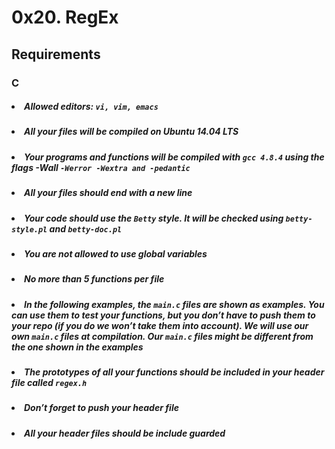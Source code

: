 # 0x20. RegEx

## Requirements
### C

##### <li>Allowed editors: `vi, vim, emacs`</li>
##### <li>All your files will be compiled on Ubuntu 14.04 LTS</li>
##### <li>Your programs and functions will be compiled with `gcc 4.8.4` using the flags -Wall `-Werror -Wextra and -pedantic`</li>
##### <li>All your files should end with a new line</li>
##### <li>Your code should use the `Betty` style. It will be checked using `betty-style.pl` and  `betty-doc.pl`</li>
##### <li>You are not allowed to use global variables</li>
##### <li>No more than 5 functions per file</li>
##### <li>In the following examples, the `main.c` files are shown as examples. You can use them to test your functions, but you don’t have to push them to your repo (if you do we won’t take them into account). We will use our own `main.c` files at compilation. Our `main.c` files might be different from the one shown in the examples</li>
##### <li>The prototypes of all your functions should be included in your header file called `regex.h`</li>
##### <li>Don’t forget to push your header file</li>
##### <li>All your header files should be include guarded</li>